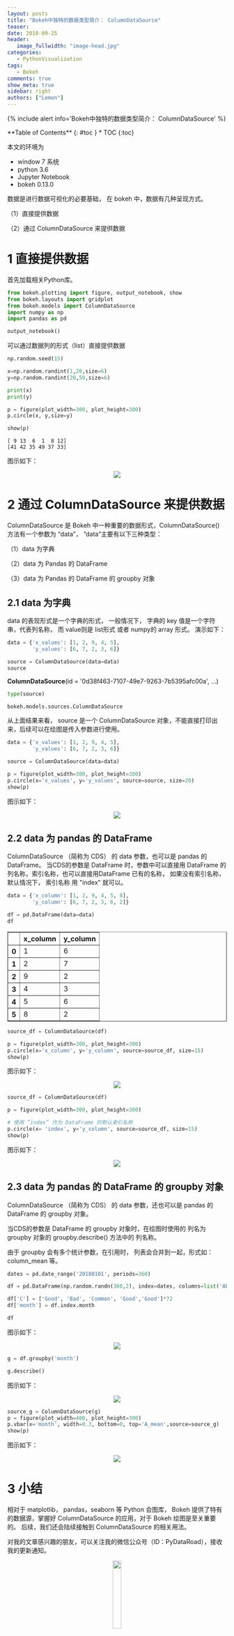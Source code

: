 ```yaml
---
layout: posts
title: "Bokeh中独特的数据类型简介： ColumnDataSource"
teaser:
date: 2018-09-25
header:
   image_fullwidth: "image-head.jpg"
categories:
   - PythonVisualization
tags:
   - Bokeh
comments: true
show_meta: true
sidebar: right
authors: ["Lemon"]
---
```




{% include alert info='Bokeh中独特的数据类型简介： ColumnDataSource' %}


<div class="panel radius" markdown="1">
**Table of Contents**
{: #toc }
*  TOC
{:toc}
</div>


本文的环境为
* window 7 系统
* python 3.6
* Jupyter Notebook
* bokeh 0.13.0

数据是进行数据可视化的必要基础， 在 bokeh 中，数据有几种呈现方式。

（1）直接提供数据

（2）通过 ColumnDataSource 来提供数据



# 1 直接提供数据

首先加载相关Python库。

```python
from bokeh.plotting import figure, output_notebook, show
from bokeh.layouts import gridplot
from bokeh.models import ColumnDataSource
import numpy as np
import pandas as pd

output_notebook()
```


可以通过数据列的形式（list）直接提供数据


```python
np.random.seed(15)

x=np.random.randint(1,20,size=6)
y=np.random.randint(20,50,size=6)

print(x)
print(y)

p = figure(plot_width=300, plot_height=300)
p.circle(x, y,size=y)

show(p)
```

    [ 9 13  6  1  8 12]
    [41 42 35 49 37 33]




图示如下：
<div align="center">
    <img src="/images/posts/bokeh-data/1.png">
</div>



# 2 通过 ColumnDataSource 来提供数据

ColumnDataSource 是 Bokeh 中一种重要的数据形式，ColumnDataSource() 方法有一个参数为 “data”， “data”主要有以下三种类型：

（1）data 为字典

（2）data 为 Pandas 的 DataFrame

（3）data 为 Pandas 的 DataFrame 的 groupby 对象


## 2.1 data 为字典

 data 的表现形式是一个字典的形式， 一般情况下， 字典的 key 值是一个字符串，代表列名称， 而 value则是 list形式 或者 numpy的 array 形式。 演示如下：


```python
data = {'x_values': [1, 2, 9, 4, 5],
        'y_values': [6, 7, 2, 3, 6]}

source = ColumnDataSource(data=data)
source
```




<div style="display: table;"><div style="display: table-row;"><div style="display: table-cell;"><b title="bokeh.models.sources.ColumnDataSource">ColumnDataSource</b>(</div><div style="display: table-cell;">id&nbsp;=&nbsp;'0d38f463-7107-49e7-9263-7b5395afc00a', <span id="c3b41a93-9b65-4cff-a9bb-774978f9bdd0" style="cursor: pointer;">&hellip;)</span></div></div><div class="320433da-3e23-47a5-a53e-b4895010c5fd" style="display: none;"><div style="display: table-cell;"></div><div style="display: table-cell;">callback&nbsp;=&nbsp;None,</div></div><div class="320433da-3e23-47a5-a53e-b4895010c5fd" style="display: none;"><div style="display: table-cell;"></div><div style="display: table-cell;">data&nbsp;=&nbsp;{'x_values': [1, 2, 9, 4, 5], 'y_values': [6, 7, 2, 3, 6]},</div></div><div class="320433da-3e23-47a5-a53e-b4895010c5fd" style="display: none;"><div style="display: table-cell;"></div><div style="display: table-cell;">js_event_callbacks&nbsp;=&nbsp;{},</div></div><div class="320433da-3e23-47a5-a53e-b4895010c5fd" style="display: none;"><div style="display: table-cell;"></div><div style="display: table-cell;">js_property_callbacks&nbsp;=&nbsp;{},</div></div><div class="320433da-3e23-47a5-a53e-b4895010c5fd" style="display: none;"><div style="display: table-cell;"></div><div style="display: table-cell;">name&nbsp;=&nbsp;None,</div></div><div class="320433da-3e23-47a5-a53e-b4895010c5fd" style="display: none;"><div style="display: table-cell;"></div><div style="display: table-cell;">selected&nbsp;=&nbsp;Selection(id='9ebfa14f-511a-4758-8e5a-6f56d37bd660', ...),</div></div><div class="320433da-3e23-47a5-a53e-b4895010c5fd" style="display: none;"><div style="display: table-cell;"></div><div style="display: table-cell;">selection_policy&nbsp;=&nbsp;UnionRenderers(id='6293ab95-60a0-4dc7-ac01-a72b23fa1105', ...),</div></div><div class="320433da-3e23-47a5-a53e-b4895010c5fd" style="display: none;"><div style="display: table-cell;"></div><div style="display: table-cell;">subscribed_events&nbsp;=&nbsp;[],</div></div><div class="320433da-3e23-47a5-a53e-b4895010c5fd" style="display: none;"><div style="display: table-cell;"></div><div style="display: table-cell;">tags&nbsp;=&nbsp;[])</div></div></div>
<script>
(function() {
  var expanded = false;
  var ellipsis = document.getElementById("c3b41a93-9b65-4cff-a9bb-774978f9bdd0");
  ellipsis.addEventListener("click", function() {
    var rows = document.getElementsByClassName("320433da-3e23-47a5-a53e-b4895010c5fd");
    for (var i = 0; i < rows.length; i++) {
      var el = rows[i];
      el.style.display = expanded ? "none" : "table-row";
    }
    ellipsis.innerHTML = expanded ? "&hellip;)" : "&lsaquo;&lsaquo;&lsaquo;";
    expanded = !expanded;
  });
})();
</script>





```python
type(source)
```




    bokeh.models.sources.ColumnDataSource



从上面结果来看， source 是一个 ColumnDataSource 对象，不能直接打印出来，后续可以在绘图是传入参数进行使用。


```python
data = {'x_values': [1, 2, 9, 4, 5],
        'y_values': [6, 7, 2, 3, 6]}

source = ColumnDataSource(data=data)

p = figure(plot_width=300, plot_height=300)
p.circle(x='x_values', y='y_values', source=source, size=20)
show(p)
```


图示如下：
<div align="center">
    <img src="/images/posts/bokeh-data/2.png">
</div>





## 2.2 data 为 pandas 的 DataFrame
ColumnDataSource （简称为 CDS） 的 data 参数，也可以是 pandas 的 DataFrame。
当CDS的参数是 DataFrame 时，参数中可以直接用 DataFrame 的列名称，索引名称，也可以直接用DataFrame 已有的名称， 如果没有索引名称，默认情况下， 索引名称 用 "index" 就可以。


```python
data = {'x_column': [1, 2, 9, 4, 5, 8],
        'y_column': [6, 7, 2, 3, 6, 2]}

df = pd.DataFrame(data=data)
df
```




<div>
<style scoped>
    .dataframe tbody tr th:only-of-type {
        vertical-align: middle;
    }

    .dataframe tbody tr th {
        vertical-align: top;
    }

    .dataframe thead th {
        text-align: right;
    }
</style>
<table border="1" class="dataframe">
  <thead>
    <tr style="text-align: right;">
      <th></th>
      <th>x_column</th>
      <th>y_column</th>
    </tr>
  </thead>
  <tbody>
    <tr>
      <th>0</th>
      <td>1</td>
      <td>6</td>
    </tr>
    <tr>
      <th>1</th>
      <td>2</td>
      <td>7</td>
    </tr>
    <tr>
      <th>2</th>
      <td>9</td>
      <td>2</td>
    </tr>
    <tr>
      <th>3</th>
      <td>4</td>
      <td>3</td>
    </tr>
    <tr>
      <th>4</th>
      <td>5</td>
      <td>6</td>
    </tr>
    <tr>
      <th>5</th>
      <td>8</td>
      <td>2</td>
    </tr>
  </tbody>
</table>
</div>




```python
source_df = ColumnDataSource(df)

p = figure(plot_width=300, plot_height=300)
p.circle(x='x_column', y='y_column', source=source_df, size=15)
show(p)
```


图示如下：
<div align="center">
    <img src="/images/posts/bokeh-data/3.png">
</div>



```python
source_df = ColumnDataSource(df)

p = figure(plot_width=300, plot_height=300)

# 使用 “index” 作为 DataFrame 的默认索引名称
p.circle(x= 'index', y='y_column', source=source_df, size=15)
show(p)
```


图示如下：
<div align="center">
    <img src="/images/posts/bokeh-data/4.png">
</div>


## 2.3 data 为 pandas 的 DataFrame 的 groupby 对象

ColumnDataSource （简称为 CDS） 的 data 参数，还也可以是 pandas 的 DataFrame 的 groupby 对象。

当CDS的参数是 DataFrame 的 groupby 对象时，在绘图时使用的 列名为 groupby 对象的 groupby.describe() 方法中的 列名称。

由于 groupby 会有多个统计参数，在引用时， 列表会合并到一起，形式如：  column_mean 等。


```python
dates = pd.date_range('20180101', periods=360)

df = pd.DataFrame(np.random.randn(360,2), index=dates, columns=list('AB'))

df['C'] = ['Good', 'Bad', 'Common', 'Good','Good']*72
df['month'] = df.index.month

df
```


图示如下：
<div align="center">
    <img src="/images/posts/bokeh-data/5.png">
</div>




```python
g = df.groupby('month')

g.describe()
```


图示如下：
<div align="center">
    <img src="/images/posts/bokeh-data/6.png">
</div>



```python
source_g = ColumnDataSource(g)
p = figure(plot_width=400, plot_height=300)
p.vbar(x='month', width=0.3, bottom=0, top='A_mean',source=source_g)
show(p)
```



图示如下：
<div align="center">
    <img src="/images/posts/bokeh-data/7.png">
</div>


# 3 小结

相对于 matplotlib， pandas，seaborn 等 Python 会图库， Bokeh 提供了特有的数据源，掌握好 ColumnDataSource 的应用，对于 Bokeh 绘图是至关重要的。 后续，我们还会陆续接触到 ColumnDataSource 的相关用法。


对我的文章感兴趣的朋友，可以关注我的微信公众号（ID：PyDataRoad），接收我的更新通知。

<div align="center">
    <img src="/images/qrcode.jpg" width="20%">
</div>
